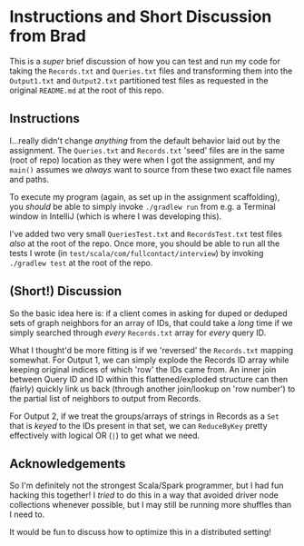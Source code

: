 # Instructions and Short Discussion from Brad

This is a _super_ brief discussion of how you can test and run my code for taking the `Records.txt` and `Queries.txt` files and transforming them into the `Output1.txt` and `Output2.txt` partitioned test files as requested in the original `README.md` at the root of this repo.

## Instructions

I...really didn't change _anything_ from the default behavior laid out by the assignment. The `Queries.txt` and `Records.txt` 'seed' files are in the same (root of repo) location as they were when I got the assignment, and my `main()` assumes we _always_ want to source from these two exact file names and paths.

To execute my program (again, as set up in the assignment scaffolding), you _should_ be able to simply invoke `./gradlew run` from e.g. a Terminal window in IntelliJ (which is where I was developing this).

I've added two very small `QueriesTest.txt` and `RecordsTest.txt` test files _also_ at the root of the repo. Once more, you should be able to run all the tests I wrote (in `test/scala/com/fullcontact/interview`) by invoking `./gradlew test` at the root of the repo.

## (Short!) Discussion

So the basic idea here is: if a client comes in asking for duped or deduped sets of graph neighbors for an array of IDs, that could take a _long_ time if we simply searched through _every_ `Records.txt` array for _every_ query ID.

What I thought'd be more fitting is if we 'reversed' the `Records.txt` mapping somewhat. For Output 1, we can simply explode the Records ID array while keeping original indices of which 'row' the IDs came from. An inner join between Query ID and ID within this flattened/exploded structure can then (fairly) quickly link us back (through another join/lookup on 'row number') to the partial list of neighbors to output from Records.

For Output 2, if we treat the groups/arrays of strings in Records as a `Set` that is _keyed_ to the IDs present in that set, we can `ReduceByKey` pretty effectively with logical OR (`|`) to get what we need.

## Acknowledgements

So I'm definitely not the strongest Scala/Spark programmer, but I had fun hacking this together! I _tried_ to do this in a way that avoided driver node collections whenever possible, but I may still be running more shuffles than I need to.

It would be fun to discuss how to optimize this in a distributed setting!
